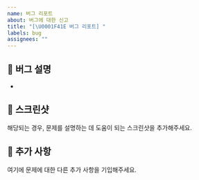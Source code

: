 ```yaml
---
name: 버그 리포트
about: 버그에 대한 신고
title: "[\U0001F41E 버그 리포트] "
labels: bug
assignees: ""
---
```


## 🐞 버그 설명

-

## 📸 스크린샷

해당되는 경우, 문제를 설명하는 데 도움이 되는 스크린샷을 추가해주세요.

## 💬 추가 사항

여기에 문제에 대한 다른 추가 사항을 기입해주세요.
